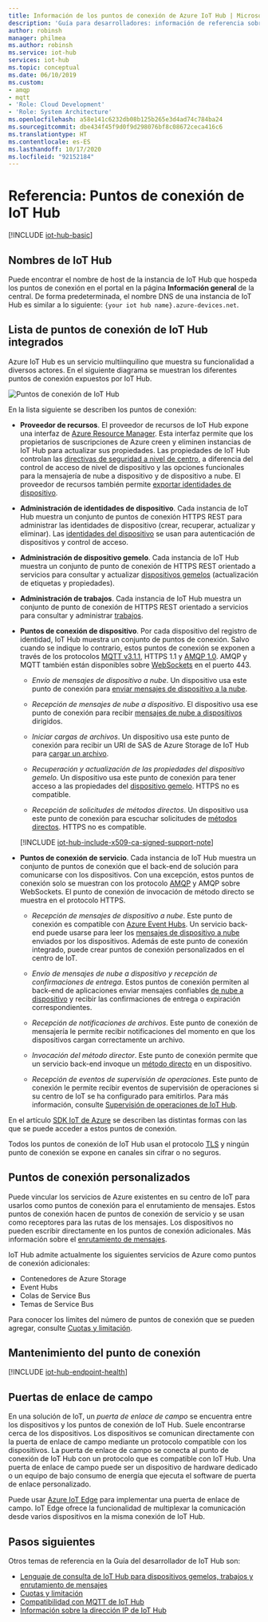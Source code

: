 ```yaml
---
title: Información de los puntos de conexión de Azure IoT Hub | Microsoft Docs
description: 'Guía para desarrolladores: información de referencia sobre los puntos de conexión orientados a dispositivos y servicios IoT Hub.'
author: robinsh
manager: philmea
ms.author: robinsh
ms.service: iot-hub
services: iot-hub
ms.topic: conceptual
ms.date: 06/10/2019
ms.custom:
- amqp
- mqtt
- 'Role: Cloud Development'
- 'Role: System Architecture'
ms.openlocfilehash: a58e141c6232db08b125b265e3d4ad74c784ba24
ms.sourcegitcommit: dbe434f45f9d0f9d298076bf8c08672ceca416c6
ms.translationtype: HT
ms.contentlocale: es-ES
ms.lasthandoff: 10/17/2020
ms.locfileid: "92152184"
---
```

# <a name="reference---iot-hub-endpoints"></a>Referencia: Puntos de conexión de IoT Hub

[!INCLUDE [iot-hub-basic](../../includes/iot-hub-basic-partial.md)]

## <a name="iot-hub-names"></a>Nombres de IoT Hub

Puede encontrar el nombre de host de la instancia de IoT Hub que hospeda los puntos de conexión en el portal en la página **Información general** de la central. De forma predeterminada, el nombre DNS de una instancia de IoT Hub es similar a lo siguiente: `{your iot hub name}.azure-devices.net`.

## <a name="list-of-built-in-iot-hub-endpoints"></a>Lista de puntos de conexión de IoT Hub integrados

Azure IoT Hub es un servicio multiinquilino que muestra su funcionalidad a diversos actores. En el siguiente diagrama se muestran los diferentes puntos de conexión expuestos por IoT Hub.

![Puntos de conexión de IoT Hub](./media/iot-hub-devguide-endpoints/endpoints.png)

En la lista siguiente se describen los puntos de conexión:

* **Proveedor de recursos**. El proveedor de recursos de IoT Hub expone una interfaz de [Azure Resource Manager](../azure-resource-manager/management/overview.md). Esta interfaz permite que los propietarios de suscripciones de Azure creen y eliminen instancias de IoT Hub para actualizar sus propiedades. Las propiedades de IoT Hub controlan las [directivas de seguridad a nivel de centro](iot-hub-devguide-security.md#access-control-and-permissions), a diferencia del control de acceso de nivel de dispositivo y las opciones funcionales para la mensajería de nube a dispositivo y de dispositivo a nube. El proveedor de recursos también permite [exportar identidades de dispositivo](iot-hub-devguide-identity-registry.md#import-and-export-device-identities).

* **Administración de identidades de dispositivo**. Cada instancia de IoT Hub muestra un conjunto de puntos de conexión HTTPS REST para administrar las identidades de dispositivo (crear, recuperar, actualizar y eliminar). Las [identidades del dispositivo](iot-hub-devguide-identity-registry.md) se usan para autenticación de dispositivos y control de acceso.

* **Administración de dispositivo gemelo**. Cada instancia de IoT Hub muestra un conjunto de punto de conexión de HTTPS REST orientado a servicios para consultar y actualizar [dispositivos gemelos](iot-hub-devguide-device-twins.md) (actualización de etiquetas y propiedades). 

* **Administración de trabajos**. Cada instancia de IoT Hub muestra un conjunto de punto de conexión de HTTPS REST orientado a servicios para consultar y administrar [trabajos](iot-hub-devguide-jobs.md).

* **Puntos de conexión de dispositivo**. Por cada dispositivo del registro de identidad, IoT Hub muestra un conjunto de puntos de conexión. Salvo cuando se indique lo contrario, estos puntos de conexión se exponen a través de los protocolos [MQTT v3.1.1](https://mqtt.org/), HTTPS 1.1 y [AMQP 1.0](https://www.amqp.org/). AMQP y MQTT también están disponibles sobre [WebSockets](https://tools.ietf.org/html/rfc6455) en el puerto 443.

  * *Envío de mensajes de dispositivo a nube*. Un dispositivo usa este punto de conexión para [enviar mensajes de dispositivo a la nube](iot-hub-devguide-messages-d2c.md).

  * *Recepción de mensajes de nube a dispositivo*. El dispositivo usa ese punto de conexión para recibir [mensajes de nube a dispositivos](iot-hub-devguide-messages-c2d.md) dirigidos.

  * *Iniciar cargas de archivos*. Un dispositivo usa este punto de conexión para recibir un URI de SAS de Azure Storage de IoT Hub para [cargar un archivo](iot-hub-devguide-file-upload.md).

  * *Recuperación y actualización de las propiedades del dispositivo gemelo*. Un dispositivo usa este punto de conexión para tener acceso a las propiedades del [dispositivo gemelo](iot-hub-devguide-device-twins.md). HTTPS no es compatible.

  * *Recepción de solicitudes de métodos directos*. Un dispositivo usa este punto de conexión para escuchar solicitudes de [métodos directos](iot-hub-devguide-direct-methods.md). HTTPS no es compatible.

  [!INCLUDE [iot-hub-include-x509-ca-signed-support-note](../../includes/iot-hub-include-x509-ca-signed-support-note.md)]

* **Puntos de conexión de servicio**. Cada instancia de IoT Hub muestra un conjunto de puntos de conexión que el back-end de solución para comunicarse con los dispositivos. Con una excepción, estos puntos de conexión solo se muestran con los protocolo [AMQP](https://www.amqp.org/) y AMQP sobre WebSockets. El punto de conexión de invocación de método directo se muestra en el protocolo HTTPS.
  
  * *Recepción de mensajes de dispositivo a nube*. Este punto de conexión es compatible con [Azure Event Hubs](https://azure.microsoft.com/documentation/services/event-hubs/). Un servicio back-end puede usarse para leer los [mensajes de dispositivo a nube](iot-hub-devguide-messages-d2c.md) enviados por los dispositivos. Además de este punto de conexión integrado, puede crear puntos de conexión personalizados en el centro de IoT.
  
  * *Envío de mensajes de nube a dispositivo y recepción de confirmaciones de entrega*. Estos puntos de conexión permiten al back-end de aplicaciones enviar mensajes confiables [de nube a dispositivo](iot-hub-devguide-messages-c2d.md) y recibir las confirmaciones de entrega o expiración correspondientes.
  
  * *Recepción de notificaciones de archivos*. Este punto de conexión de mensajería le permite recibir notificaciones del momento en que los dispositivos cargan correctamente un archivo. 
  
  * *Invocación del método director*. Este punto de conexión permite que un servicio back-end invoque un [método directo](iot-hub-devguide-direct-methods.md) en un dispositivo.
  
  * *Recepción de eventos de supervisión de operaciones*. Este punto de conexión le permite recibir eventos de supervisión de operaciones si su centro de IoT se ha configurado para emitirlos. Para más información, consulte [Supervisión de operaciones de IoT Hub](iot-hub-operations-monitoring.md).

En el artículo [SDK IoT de Azure](iot-hub-devguide-sdks.md) se describen las distintas formas con las que se puede acceder a estos puntos de conexión.

Todos los puntos de conexión de IoT Hub usan el protocolo [TLS](https://tools.ietf.org/html/rfc5246) y ningún punto de conexión se expone en canales sin cifrar o no seguros.

## <a name="custom-endpoints"></a>Puntos de conexión personalizados

Puede vincular los servicios de Azure existentes en su centro de IoT para usarlos como puntos de conexión para el enrutamiento de mensajes. Estos puntos de conexión hacen de puntos de conexión de servicio y se usan como receptores para las rutas de los mensajes. Los dispositivos no pueden escribir directamente en los puntos de conexión adicionales. Más información sobre el [enrutamiento de mensajes](../iot-hub/iot-hub-devguide-messages-d2c.md).

IoT Hub admite actualmente los siguientes servicios de Azure como puntos de conexión adicionales:

* Contenedores de Azure Storage
* Event Hubs
* Colas de Service Bus
* Temas de Service Bus

Para conocer los límites del número de puntos de conexión que se pueden agregar, consulte [Cuotas y limitación](iot-hub-devguide-quotas-throttling.md).

## <a name="endpoint-health"></a>Mantenimiento del punto de conexión

[!INCLUDE [iot-hub-endpoint-health](../../includes/iot-hub-include-endpoint-health.md)]

## <a name="field-gateways"></a>Puertas de enlace de campo

En una solución de IoT, un *puerta de enlace de campo* se encuentra entre los dispositivos y los puntos de conexión de IoT Hub. Suele encontrarse cerca de los dispositivos. Los dispositivos se comunican directamente con la puerta de enlace de campo mediante un protocolo compatible con los dispositivos. La puerta de enlace de campo se conecta al punto de conexión de IoT Hub con un protocolo que es compatible con IoT Hub. Una puerta de enlace de campo puede ser un dispositivo de hardware dedicado o un equipo de bajo consumo de energía que ejecuta el software de puerta de enlace personalizado.

Puede usar [Azure IoT Edge](../iot-edge/index.yml) para implementar una puerta de enlace de campo. IoT Edge ofrece la funcionalidad de multiplexar la comunicación desde varios dispositivos en la misma conexión de IoT Hub.

## <a name="next-steps"></a>Pasos siguientes

Otros temas de referencia en la Guía del desarrollador de IoT Hub son:

* [Lenguaje de consulta de IoT Hub para dispositivos gemelos, trabajos y enrutamiento de mensajes](iot-hub-devguide-query-language.md)
* [Cuotas y limitación](iot-hub-devguide-quotas-throttling.md)
* [Compatibilidad con MQTT de IoT Hub](iot-hub-mqtt-support.md)
* [Información sobre la dirección IP de IoT Hub](iot-hub-understand-ip-address.md)
